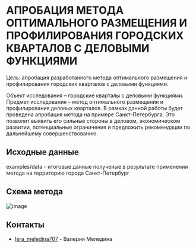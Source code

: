 # АПРОБАЦИЯ МЕТОДА ОПТИМАЛЬНОГО РАЗМЕЩЕНИЯ И ПРОФИЛИРОВАНИЯ ГОРОДСКИХ КВАРТАЛОВ С ДЕЛОВЫМИ ФУНКЦИЯМИ

Цель: апробация разработанного метода оптимального размещения и профилирования городских кварталов с деловыми функциями. 

Объект исследования – городские кварталы с деловыми функциями.
Предмет исследования – метод оптимального размещения и профилирования деловых кварталов.
В рамках данной работы будет проведена апробация метода на примере Санкт-Петербурга. Это позволит выявить его сильные стороны в деловом, экономическом развитии, потенциальные ограничения и предложить рекомендации по дальнейшему совершенствованию.

## Исходные данные
examples/data - итоговые данные полученые в результате применения метода на территорию города Санкт-Петербург

## Схема метода
![image]()



## Контакты
- [lera_meledina707](https://t.me/lera_meledina707) - Валерия Меледина
